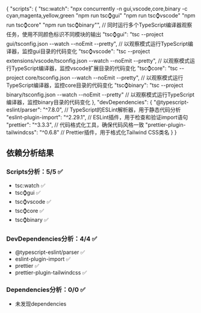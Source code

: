 {
  "scripts": {
    "tsc:watch": "npx concurrently -n gui,vscode,core,binary -c cyan,magenta,yellow,green \"npm run tsc:watch:gui\" \"npm run tsc:watch:vscode\" \"npm run tsc:watch:core\" \"npm run tsc:watch:binary\"", // 同时运行多个TypeScript编译器观察任务，使用不同颜色标识不同模块的输出
    "tsc:watch:gui": "tsc --project gui/tsconfig.json --watch --noEmit --pretty", // 以观察模式运行TypeScript编译器，监控gui目录的代码变化
    "tsc:watch:vscode": "tsc --project extensions/vscode/tsconfig.json --watch --noEmit --pretty", // 以观察模式运行TypeScript编译器，监控vscode扩展目录的代码变化
    "tsc:watch:core": "tsc --project core/tsconfig.json --watch --noEmit --pretty", // 以观察模式运行TypeScript编译器，监控core目录的代码变化
    "tsc:watch:binary": "tsc --project binary/tsconfig.json --watch --noEmit --pretty" // 以观察模式运行TypeScript编译器，监控binary目录的代码变化
  },
  "devDependencies": {
    "@typescript-eslint/parser": "^7.8.0", // TypeScript的ESLint解析器，用于静态代码分析
    "eslint-plugin-import": "^2.29.1", // ESLint插件，用于检查和验证import语句
    "prettier": "^3.3.3", // 代码格式化工具，确保代码风格一致
    "prettier-plugin-tailwindcss": "^0.6.8" // Prettier插件，用于格式化Tailwind CSS类名
  }
}

## 依赖分析结果

### Scripts分析：5/5 ✅
- tsc:watch ✅
- tsc:watch:gui ✅ 
- tsc:watch:vscode ✅
- tsc:watch:core ✅
- tsc:watch:binary ✅

### DevDependencies分析：4/4 ✅
- @typescript-eslint/parser ✅
- eslint-plugin-import ✅
- prettier ✅
- prettier-plugin-tailwindcss ✅

### Dependencies分析：0/0 ✅
- 未发现dependencies 